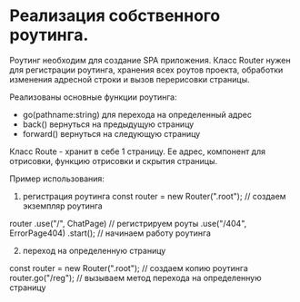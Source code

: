 # Реализация собственного роутинга.

Роутинг необходим для создание SPA приложения. 
Класс Router нужен для регистрации роутинга, хранения всех роутов проекта, обработки изменения адресной строки и вызов перерисовки страницы.

Реализованы основные функции роутинга: 
- go(pathname:string) для перехода на определенный адрес
- back() вернуться на предыдущую страницу 
- forward() вернуться на следующую страницу

Класс Route - хранит в себе 1 страницу. Ее адрес, компонент для отрисовки, функцию отрисовки и скрытия страницы.

Пример использования: 

1. регистрация роутинга
const router = new Router(".root"); // создаем экземпляр роутинга

router
.use("/", ChatPage) // регистрируем роуты
.use("/404", ErrorPage404)
.start(); // начинаем работу роутинга

2. переход на определенную страницу 

const router = new Router(".root"); // создаем копию роутинга
router.go("/reg"); // вызываем метод перехода на определенную страницу